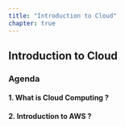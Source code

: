 ```yaml
---
title: "Introduction to Cloud"
chapter: true
---
```



## Introduction to Cloud

### **Agenda**

#### 1. What is Cloud Computing ?
#### 2. Introduction to AWS ?


